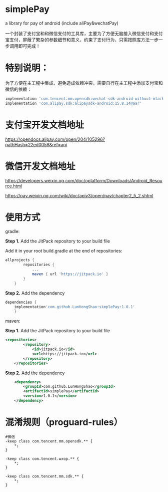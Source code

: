 # simplePay
a library for pay of android (include aliPay&amp;wechatPay)

一个封装了支付宝和和微信支付的工具库，主要为了方便无脑接入微信支付和支付宝支付，屏蔽了繁杂的参数细节和意义，约束了支付行为，只需按照库方法一步一步调用即可完成！

# 特别说明：

为了方便在主工程中集成，避免造成依赖冲突，需要自行在主工程中添加支付宝和微信的依赖：

```groovy
implementation 'com.tencent.mm.opensdk:wechat-sdk-android-without-mta:6.8.0'
implementation 'com.alipay.sdk:alipaysdk-android:15.8.14@aar'
```

# 支付宝开发文档地址

https://opendocs.alipay.com/open/204/105296?pathHash=22ed0058&ref=api

# 微信开发文档地址

https://developers.weixin.qq.com/doc/oplatform/Downloads/Android_Resource.html

https://pay.weixin.qq.com/wiki/doc/apiv3/open/pay/chapter2_5_2.shtml

# 使用方式

gradle:

**Step 1.** Add the JitPack repository to your build file

Add it in your root build.gradle at the end of repositories:

```groovy
allprojects {
		repositories {
			...
			maven { url 'https://jitpack.io' }
		}
	}
```

**Step 2.** Add the dependency

```groovy
dependencies {
    implementation'com.github.LunHongShao:simplePay:1.0.1'
	}
```

maven:

**Step 1.** Add the JitPack repository to your build file

```xml
<repositories>
		<repository>
		    <id>jitpack.io</id>
		    <url>https://jitpack.io</url>
		</repository>
	</repositories>
```

**Step 2.** Add the dependency

```xml
	<dependency>
	    <groupId>com.github.LunHongShao</groupId>
	    <artifactId>simplePay</artifactId>
	    <version>1.0.1</version>
	</dependency>
```

# 混淆规则（proguard-rules）

```
#微信
-keep class com.tencent.mm.opensdk.** {
    *;
}

-keep class com.tencent.wxop.** {
    *;
}

-keep class com.tencent.mm.sdk.** {
    *;
}
```

